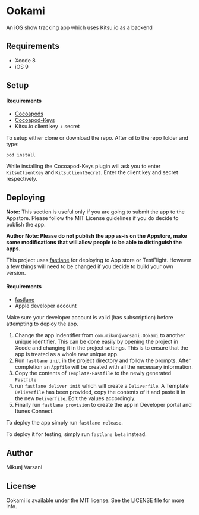 Ookami
===================
An iOS show tracking app which uses Kitsu.io as a backend

## Requirements

 - Xcode 8
 - iOS 9

## Setup

#### Requirements

 - [Cocoapods](https://guides.cocoapods.org/using/getting-started.html)
 - [Cocoapod-Keys](https://github.com/orta/cocoapods-keys)
 - Kitsu.io client key + secret

To setup either clone or download the repo. After `cd` to the repo folder and type:

    pod install
While installing the Cocoapod-Keys plugin will ask you to enter `KitsuClientKey` and `KitsuClientSecret`. Enter the client key and secret respectively.

## Deploying

**Note:** This section is useful only if you are going to submit the app to the Appstore. Please follow the MIT License guidelines if you do decide to publish the app.

**Author Note: Please do not publish the app as-is on the Appstore, make some modifications that will allow people to be able to distinguish the apps.**

This project uses [fastlane](https://fastlane.tools/) for deploying to App store or TestFlight.
However a few things will need to be changed if you decide to build your own version.

#### Requirements
 - [fastlane](https://fastlane.tools/)
 - Apple developer account

Make sure your developer account is valid (has subscription) before attempting to deploy the app.

1. Change the app indentifier from `com.mikunjvarsani.Ookami` to another unique identifier. This can be done easily by opening the project in Xcode and changing it in the project settings. This is to ensure that the app is treated as a whole new unique app.
2. Run `fastlane init` in the project directory and follow the prompts. After completion an `Appfile` will be created with all the necessary information.
3. Copy the contents of `Template-Fastfile` to the newly generated `Fastfile`
4.  run `fastlane deliver init` which will create a `Deliverfile`. A Template `Deliverfile` has been provided, copy the contents of it and paste it in the new `Deliverfile`. Edit the values accordingly.
5.  Finally run `fastlane provision` to create the app in Developer portal and Itunes Connect.

To deploy the app simply run `fastlane release`.

To deploy it for testing, simply run `fastlane beta` instead.

## Author
Mikunj Varsani

## License
Ookami is available under the MIT license. See the LICENSE file for more info.
